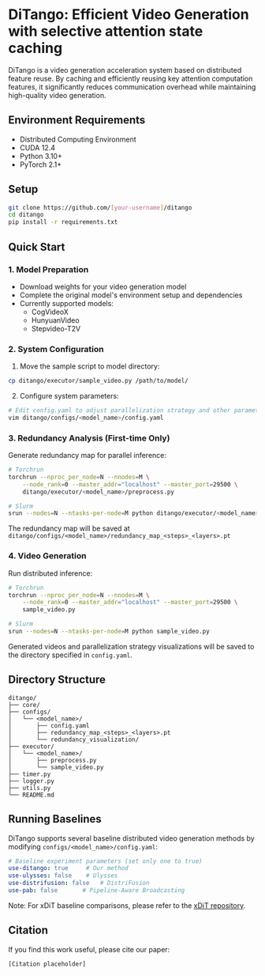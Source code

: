 # DiTango: Efficient Video Generation with selective attention state caching

DiTango is a video generation acceleration system based on distributed feature reuse. By caching and efficiently reusing key attention computation features, it significantly reduces communication overhead while maintaining high-quality video generation.

## Environment Requirements

- Distributed Computing Environment
- CUDA 12.4
- Python 3.10+
- PyTorch 2.1+

## Setup

```bash
git clone https://github.com/[your-username]/ditango
cd ditango
pip install -r requirements.txt
```

## Quick Start

### 1. Model Preparation

- Download weights for your video generation model
- Complete the original model's environment setup and dependencies
- Currently supported models:
  - CogVideoX
  - HunyuanVideo
  - Stepvideo-T2V

### 2. System Configuration

1. Move the sample script to model directory:
```bash
cp ditango/executor/sample_video.py /path/to/model/
```

2. Configure system parameters:
```bash
# Edit config.yaml to adjust parallelization strategy and other parameters
vim ditango/configs/<model_name>/config.yaml
```

### 3. Redundancy Analysis (First-time Only)

Generate redundancy map for parallel inference:

```bash
# Torchrun
torchrun --nproc_per_node=N --nnodes=M \
    --node_rank=0 --master_addr="localhost" --master_port=29500 \
    ditango/executor/<model_name>/preprocess.py

# Slurm
srun --nodes=N --ntasks-per-node=M python ditango/executor/<model_name>/preprocess.py
```

The redundancy map will be saved at `ditango/configs/<model_name>/redundancy_map_<steps>_<layers>.pt`

### 4. Video Generation

Run distributed inference:

```bash
# Torchrun
torchrun --nproc_per_node=N --nnodes=M \
    --node_rank=0 --master_addr="localhost" --master_port=29500 \
    sample_video.py

# Slurm
srun --nodes=N --ntasks-per-node=M python sample_video.py
```

Generated videos and parallelization strategy visualizations will be saved to the directory specified in `config.yaml`.

## Directory Structure

```
ditango/
├── core/
├── configs/
│   └── <model_name>/
│       ├── config.yaml
│       ├── redundancy_map_<steps>_<layers>.pt
│       └── redundancy_visualization/
├── executor/
│   └── <model_name>/
│       ├── preprocess.py
│       └── sample_video.py
├── timer.py
├── logger.py
├── utils.py
└── README.md
```


## Running Baselines

DiTango supports several baseline distributed video generation methods by modifying `configs/<model_name>/config.yaml`:

```yaml
# Baseline experiment parameters (set only one to true)
use-ditango: true     # Our method
use-ulysses: false    # Ulysses
use-distrifusion: false   # DistriFusion
use-pab: false       # Pipeline-Aware Broadcasting
```

Note: For xDiT baseline comparisons, please refer to the [xDiT repository](https://github.com/xdit-project/xDiT).





## Citation

If you find this work useful, please cite our paper:
```
[Citation placeholder]
```
